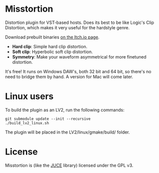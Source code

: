 # Misstortion

Distortion plugin for VST-based hosts. Does its best to be like Logic's Clip Distortion, which makes it very useful for the hardstyle genre.

Download prebuilt binaries [on the Itch.io page](https://nimble.itch.io/misstortion).

* **Hard clip**: Simple hard clip distortion.
* **Soft clip**: Hyperbolic soft clip distortion.
* **Symmetry**: Make your waveform asymmetrical for more finetuned distortion.

It's free! It runs on Windows DAW's, both 32 bit and 64 bit, so there's no need to bridge them by hand. A version for Mac will come later.

# Linux users

To build the plugin as an LV2, run the following commands:

```
git submodule update --init --recursive
./build_lv2_linux.sh
```

The plugin will be placed in the LV2/linux/gmake/build/ folder.

# License

Misstortion is (like the [JUCE](https://juce.com/) library) licensed under the GPL v3.
